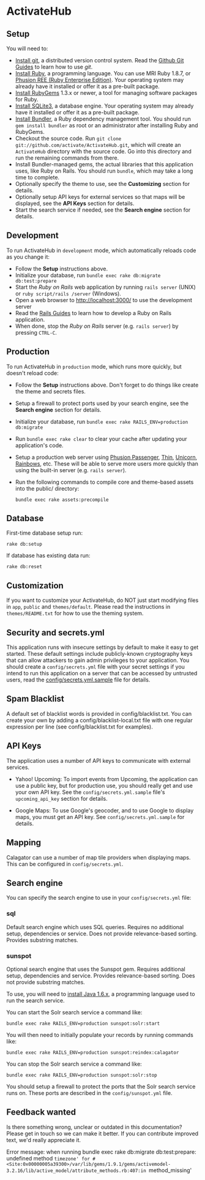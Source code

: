 ActivateHub
=========


Setup
-----

You will need to:

  * [Install git](http://git-scm.com/), a distributed version control system. Read the [Github Git Guides](http://github.com/guides/home) to learn how to use *git*.
  * [Install Ruby](http://www.ruby-lang.org/), a programming language. You can use MRI Ruby 1.8.7, or [Phusion REE (Ruby Enterprise Edition)](http://rubyenterpriseedition.com/). Your operating system may already have it installed or offer it as a pre-built package.
  * [Install RubyGems](http://rubyforge.org/projects/rubygems/) 1.3.x or newer, a tool for managing software packages for Ruby.
  * [Install SQLite3](http://www.sqlite.org/), a database engine. Your operating system may already have it installed or offer it as a pre-built package.
  * [Install Bundler](http://gembundler.com/), a Ruby dependency management tool. You should run `gem install bundler` as root or an administrator after installing Ruby and RubyGems.
  * Checkout the source code. Run `git clone git://github.com/activate/ActivateHub.git`, which will create an `ActivateHub` directory with the source code. Go into this directory and run the remaining commands from there.
  * Install Bundler-managed gems, the actual libraries that this application uses, like Ruby on Rails. You should run `bundle`, which may take a long time to complete.
  * Optionally specify the theme to use, see the **Customizing** section for details.
  * Optionally setup API keys for external services so that maps will be displayed, see the **API Keys** section for details.
  * Start the search service if needed, see the **Search engine** section for details.


Development
-----------

To run ActivateHub in `development` mode, which automatically reloads code as you change it:

  * Follow the **Setup** instructions above.
  * Initialize your database, run `bundle exec rake db:migrate db:test:prepare`
  * Start the *Ruby on Rails* web application by running `rails server` (UNIX) or `ruby script/rails /server` (Windows).
  * Open a web browser to <http://localhost:3000/> to use the development server
  * Read the [Rails Guides](http://guides.rubyonrails.org/) to learn how to develop a Ruby on Rails application.
  * When done, stop the *Ruby on Rails* server (e.g. `rails server`) by pressing `CTRL-C`.


Production
----------

To run ActivateHub in `production` mode, which runs more quickly, but doesn't reload code:

  * Follow the **Setup** instructions above. Don't forget to do things like create the theme and secrets files.
  * Setup a firewall to protect ports used by your search engine, see the **Search engine** section for details.
  * Initialize your database, run `bundle exec rake RAILS_ENV=production db:migrate`
  * Run `bundle exec rake clear` to clear your cache after updating your application's code.
  * Setup a production web server using [Phusion Passenger](http://www.modrails.com/), [Thin](http://code.macournoyer.com/thin/), [Unicorn](http://unicorn.bogomips.org/), [Rainbows](http://rainbows.rubyforge.org/), etc. These will be able to serve more users more quickly than using the built-in server (e.g. `rails server`).
  * Run the following commands to compile core and theme-based assets into the public/ directory:

    ```
    bundle exec rake assets:precompile
    ```


Database
-------------

First-time database setup run:

  ```
  rake db:setup
  ```

If database has existing data run:

  ```
  rake db:reset
  ```


Customization
-------------

If you want to customize your ActivateHub, do NOT just start modifying files in `app`, `public` and `themes/default`. Please read the instructions in `themes/README.txt` for how to use the theming system.


Security and secrets.yml
------------------------

This application runs with insecure settings by default to make it easy to get started. These default settings include publicly-known cryptography keys that can allow attackers to gain admin privileges to your application. You should create a `config/secrets.yml` file with your secret settings if you intend to run this application on a server that can be accessed by untrusted users, read the [config/secrets.yml.sample](config/secrets.yml.sample) file for details.

Spam Blacklist
--------------

A default set of blacklist words is provided in config/blacklist.txt. You can create your own by adding a config/blacklist-local.txt file with one regular expression per line (see config/blacklist.txt for examples).


API Keys
--------

The application uses a number of API keys to communicate with external services.

* Yahoo! Upcoming: To import events from Upcoming, the application can use a public key, but for production use, you should really get and use your own API key. See the `config/secrets.yml.sample` file's `upcoming_api_key` section for details.

* Google Maps: To use Google's geocoder, and to use Google to display maps, you must get an API key.  See `config/secrets.yml.sample` for details.

Mapping
-------

Calagator can use a number of map tile providers when displaying maps. This can be configured in `config/secrets.yml`.


Search engine
-------------

You can specify the search engine to use in your `config/secrets.yml` file:

### sql

Default search engine which uses SQL queries. Requires no additional setup, dependencies or service. Does not provide relevance-based sorting. Provides substring matches.

### sunspot

Optional search engine that uses the Sunspot gem. Requires additional setup, dependencies and service. Provides relevance-based sorting. Does not provide substring matches.

To use, you will need to [install Java 1.6.x](http://www.java.com/getjava), a programming language used to run the search service.

You can start the Solr search service a command like:

    bundle exec rake RAILS_ENV=production sunspot:solr:start

You will then need to initially populate your records by running commands like:

    bundle exec rake RAILS_ENV=production sunspot:reindex:calagator

You can stop the Solr search service a command like:

    bundle exec rake RAILS_ENV=production sunspot:solr:stop

You should setup a firewall to protect the ports that the Solr search service runs on. These ports are described in the `config/sunspot.yml` file.

Feedback wanted
---------------

Is there something wrong, unclear or outdated in this documentation? Please get in touch so we can make it better. If you can contribute improved text, we'd really appreciate it.


Error message: when running bundle exec rake db:migrate db:test:prepare: undefined method `timezone' for #<Site:0x00000005a39300>/var/lib/gems/1.9.1/gems/activemodel-3.2.16/lib/active_model/attribute_methods.rb:407:in `method_missing'
